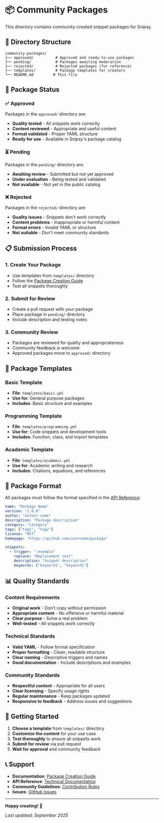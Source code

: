# 📦 Community Packages

This directory contains community-created snippet packages for Snipsy.

## 📁 Directory Structure

```
community-packages/
├── approved/          # Approved and ready-to-use packages
├── pending/           # Packages awaiting moderation
├── rejected/          # Rejected packages (for reference)
├── templates/         # Package templates for creators
└── README.md         # This file
```

## 🎯 Package Status

### ✅ Approved
Packages in the `approved/` directory are:
- **Quality tested** - All snippets work correctly
- **Content reviewed** - Appropriate and useful content
- **Format validated** - Proper YAML structure
- **Ready for use** - Available in Snipsy's package catalog

### ⏳ Pending
Packages in the `pending/` directory are:
- **Awaiting review** - Submitted but not yet approved
- **Under evaluation** - Being tested and validated
- **Not available** - Not yet in the public catalog

### ❌ Rejected
Packages in the `rejected/` directory are:
- **Quality issues** - Snippets don't work correctly
- **Content problems** - Inappropriate or harmful content
- **Format errors** - Invalid YAML or structure
- **Not suitable** - Don't meet community standards

## 📋 Submission Process

### 1. Create Your Package
- Use templates from `templates/` directory
- Follow the [Package Creation Guide](../../docs/wiki/Package-Creation.md)
- Test all snippets thoroughly

### 2. Submit for Review
- Create a pull request with your package
- Place package in `pending/` directory
- Include description and testing notes

### 3. Community Review
- Packages are reviewed for quality and appropriateness
- Community feedback is welcome
- Approved packages move to `approved/` directory

## 🎨 Package Templates

### Basic Template
- **File**: `templates/basic.yml`
- **Use for**: General purpose packages
- **Includes**: Basic structure and examples

### Programming Template
- **File**: `templates/programming.yml`
- **Use for**: Code snippets and development tools
- **Includes**: Function, class, and import templates

### Academic Template
- **File**: `templates/academic.yml`
- **Use for**: Academic writing and research
- **Includes**: Citations, equations, and references

## 🔧 Package Format

All packages must follow the format specified in the [API Reference](../../docs/wiki/API-Reference.md):

```yaml
name: "Package Name"
version: "1.0.0"
author: "author-name"
description: "Package description"
category: "category"
tags: ["tag1", "tag2"]
license: "MIT"
homepage: "https://github.com/username/package"

snippets:
  - trigger: ":example"
    replace: "Replacement text"
    description: "Snippet description"
    keywords: ["keyword1", "keyword2"]
```

## 📊 Quality Standards

### Content Requirements
- **Original work** - Don't copy without permission
- **Appropriate content** - No offensive or harmful material
- **Clear purpose** - Solve a real problem
- **Well-tested** - All snippets work correctly

### Technical Standards
- **Valid YAML** - Follow format specification
- **Proper formatting** - Clean, readable structure
- **Clear naming** - Descriptive triggers and names
- **Good documentation** - Include descriptions and examples

### Community Standards
- **Respectful content** - Appropriate for all users
- **Clear licensing** - Specify usage rights
- **Regular maintenance** - Keep packages updated
- **Responsive to feedback** - Address issues and suggestions

## 🚀 Getting Started

1. **Choose a template** from `templates/` directory
2. **Customize the content** for your use case
3. **Test thoroughly** to ensure all snippets work
4. **Submit for review** via pull request
5. **Wait for approval** and community feedback

## 📞 Support

- **Documentation**: [Package Creation Guide](../../docs/wiki/Package-Creation.md)
- **API Reference**: [Technical Documentation](../../docs/wiki/API-Reference.md)
- **Community Guidelines**: [Contribution Rules](../../docs/wiki/Community-Guidelines.md)
- **Issues**: [GitHub Issues](https://github.com/Dimagious/snipsidian/issues)

---

**Happy creating!** 🎉

*Last updated: September 2025*
